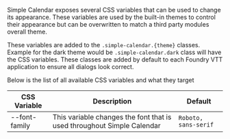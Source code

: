 Simple Calendar exposes several CSS variables that can be used to change its appearance. These variables are used by the built-in themes to control their appearance but can be overwritten to match a third party modules overall theme.

These variables are added to the `.simple-calendar.{theme}` classes. Example for the dark theme would be `.simple-calendar.dark` class will have the CSS variables. These classes are added by default to each Foundry VTT application to ensure all dialogs look correct.

Below is the list of all available CSS variables and what they target

| CSS Variable  | Description                                                            | Default              |
|---------------|------------------------------------------------------------------------|----------------------|
| --font-family | This variable changes the font that is used throughout Simple Calendar | `Roboto, sans-serif` |
